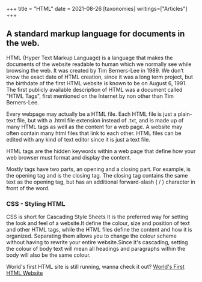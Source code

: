 +++
title = "HTML"
date = 2021-08-26
[taxonomies]
writings=["Articles"]
+++

## A standard markup language for documents in the web.

HTML (Hyper Text Markup Language) is a language that makes the documents of the website readable to human which we normally see while browsing the web. It was created by Tim Berners-Lee in 1989. We don’t know the exact date of HTML creation, since it was a long term project, but the birthdate of the first HTML website is known to be on August 6, 1991.  The first publicly available description of HTML was a document called "HTML Tags", first mentioned on the Internet by non other than Tim Berners-Lee. 

Every webpage may actually be a HTML file. Each HTML file is just a plain-text file, but with a .html file extension instead of .txt, and is made up of many HTML tags as well as the content for a web page.
A website may often contain many html files that link to each other. HTML files can be edited with any kind of text editor since it is just a text file.

HTML tags are the hidden keywords within a web page that define how your web browser must format and display the content.

Mostly tags have two parts, an opening and a closing part. For example, <html> is the opening tag and </html> is the closing tag. The closing tag contains the same text as the opening tag, but has an additional forward-slash ( / ) character in front of the word.

### CSS - Styling HTML
CSS is short for Cascading Style Sheets It is the preferred way for setting the look and feel of a website.It define the colour, size and position of text and other HTML tags, while the HTML files define the content and how it is organized. Separating them allows you to change the colour scheme without having to rewrite your entire website.Since it's cascading, setting the colour of body text will mean all headings and paragraphs within the body will also be the same colour.

World's first HTML site is still running, wanna check it out?
[World's First HTML Website](http://info.cern.ch/hypertext/WWW/TheProject.html)
